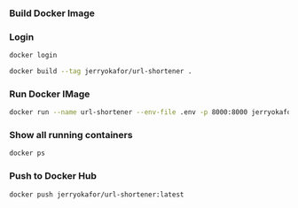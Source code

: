 ### Build Docker Image

### Login

```bash
docker login 
```

```bash
docker build --tag jerryokafor/url-shortener .
```

### Run Docker IMage

```bash
docker run --name url-shortener --env-file .env -p 8000:8000 jerryokafor/url-shortener
```

### Show all running containers

```bash
docker ps
```

### Push to Docker Hub

```bash
docker push jerryokafor/url-shortener:latest
```
